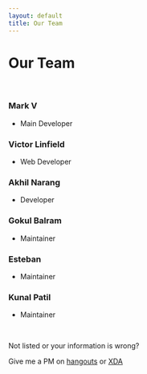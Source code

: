 ```yaml
---
layout: default
title: Our Team
---
```


# Our Team
<br>
                
### Mark V
                   
* Main Developer
                                                      
### Victor Linfield

* Web Developer
               
### Akhil Narang
                            
* Developer

### Gokul Balram
                            
* Maintainer
                                         
### Esteban
                     
* Maintainer
                     
### Kunal Patil
                      
* Maintainer

<br>

Not listed or your information is wrong?
                     
Give me a PM on [hangouts](https://plus.google.com/+VictorLinfield) or [XDA](http://forum.xda-developers.com/member.php?u=5504962)

                          
